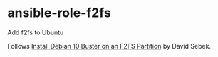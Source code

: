# ansible-role-f2fs
Add f2fs to Ubuntu

Follows [Install Debian 10 Buster on an F2FS Partition](https://howtos.davidsebek.com/debian-f2fs.html) by David Sebek.

